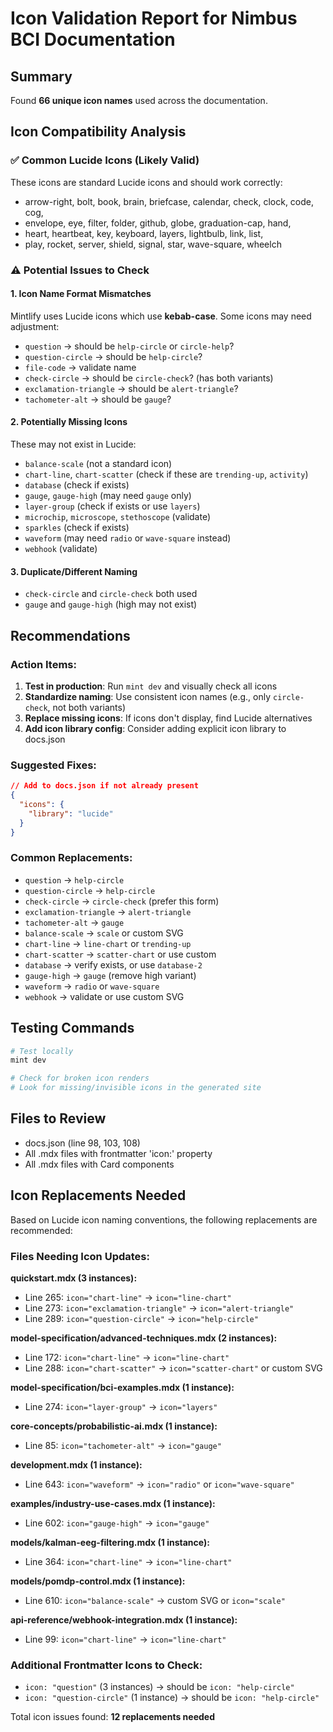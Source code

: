 # Icon Validation Report for Nimbus BCI Documentation

## Summary
Found **66 unique icon names** used across the documentation.

## Icon Compatibility Analysis

### ✅ Common Lucide Icons (Likely Valid)
These icons are standard Lucide icons and should work correctly:
- arrow-right, bolt, book, brain, briefcase, calendar, check, clock, code, cog, 
- envelope, eye, filter, folder, github, globe, graduation-cap, hand, 
- heart, heartbeat, key, keyboard, layers, lightbulb, link, list, 
- play, rocket, server, shield, signal, star, wave-square, wheelch

### ⚠️ Potential Issues to Check

#### 1. Icon Name Format Mismatches
Mintlify uses Lucide icons which use **kebab-case**. Some icons may need adjustment:
- `question` → should be `help-circle` or `circle-help`?
- `question-circle` → should be `help-circle`?
- `file-code` → validate name
- `check-circle` → should be `circle-check`? (has both variants)
- `exclamation-triangle` → should be `alert-triangle`?
- `tachometer-alt` → should be `gauge`?

#### 2. Potentially Missing Icons
These may not exist in Lucide:
- `balance-scale` (not a standard icon)
- `chart-line`, `chart-scatter` (check if these are `trending-up`, `activity`)
- `database` (check if exists)
- `gauge`, `gauge-high` (may need `gauge` only)
- `layer-group` (check if exists or use `layers`)
- `microchip`, `microscope`, `stethoscope` (validate)
- `sparkles` (check if exists)
- `waveform` (may need `radio` or `wave-square` instead)
- `webhook` (validate)

#### 3. Duplicate/Different Naming
- `check-circle` and `circle-check` both used
- `gauge` and `gauge-high` (high may not exist)

## Recommendations

### Action Items:
1. **Test in production**: Run `mint dev` and visually check all icons
2. **Standardize naming**: Use consistent icon names (e.g., only `circle-check`, not both variants)
3. **Replace missing icons**: If icons don't display, find Lucide alternatives
4. **Add icon library config**: Consider adding explicit icon library to docs.json

### Suggested Fixes:
```json
// Add to docs.json if not already present
{
  "icons": {
    "library": "lucide"
  }
}
```

### Common Replacements:
- `question` → `help-circle`
- `question-circle` → `help-circle`  
- `check-circle` → `circle-check` (prefer this form)
- `exclamation-triangle` → `alert-triangle`
- `tachometer-alt` → `gauge`
- `balance-scale` → `scale` or custom SVG
- `chart-line` → `line-chart` or `trending-up`
- `chart-scatter` → `scatter-chart` or use custom
- `database` → verify exists, or use `database-2`
- `gauge-high` → `gauge` (remove high variant)
- `waveform` → `radio` or `wave-square`
- `webhook` → validate or use custom SVG

## Testing Commands
```bash
# Test locally
mint dev

# Check for broken icon renders
# Look for missing/invisible icons in the generated site
```

## Files to Review
- docs.json (line 98, 103, 108)
- All .mdx files with frontmatter 'icon:' property
- All .mdx files with Card components

## Icon Replacements Needed

Based on Lucide icon naming conventions, the following replacements are recommended:

### Files Needing Icon Updates:

**quickstart.mdx (3 instances):**
- Line 265: `icon="chart-line"` → `icon="line-chart"`
- Line 273: `icon="exclamation-triangle"` → `icon="alert-triangle"`  
- Line 289: `icon="question-circle"` → `icon="help-circle"`

**model-specification/advanced-techniques.mdx (2 instances):**
- Line 172: `icon="chart-line"` → `icon="line-chart"`
- Line 288: `icon="chart-scatter"` → `icon="scatter-chart"` or custom SVG

**model-specification/bci-examples.mdx (1 instance):**
- Line 274: `icon="layer-group"` → `icon="layers"`

**core-concepts/probabilistic-ai.mdx (1 instance):**
- Line 85: `icon="tachometer-alt"` → `icon="gauge"`

**development.mdx (1 instance):**
- Line 643: `icon="waveform"` → `icon="radio"` or `icon="wave-square"`

**examples/industry-use-cases.mdx (1 instance):**
- Line 602: `icon="gauge-high"` → `icon="gauge"`

**models/kalman-eeg-filtering.mdx (1 instance):**
- Line 364: `icon="chart-line"` → `icon="line-chart"`

**models/pomdp-control.mdx (1 instance):**
- Line 610: `icon="balance-scale"` → custom SVG or `icon="scale"`

**api-reference/webhook-integration.mdx (1 instance):**
- Line 99: `icon="chart-line"` → `icon="line-chart"`

### Additional Frontmatter Icons to Check:
- `icon: "question"` (3 instances) → should be `icon: "help-circle"`
- `icon: "question-circle"` (1 instance) → should be `icon: "help-circle"`

Total icon issues found: **12 replacements needed**
